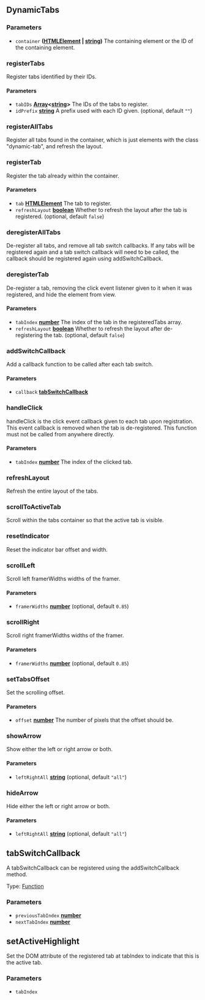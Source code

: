 <!-- Generated by documentation.js. Update this documentation by updating the source code. -->

## DynamicTabs

### Parameters

-   `container` **([HTMLElement][1] \| [string][2])** The containing element or the ID of the containing element.

### registerTabs

Register tabs identified by their IDs.

#### Parameters

-   `tabIDs` **[Array][3]&lt;[string][2]>** The IDs of the tabs to register.
-   `idPrefix` **[string][2]** A prefix used with each ID given. (optional, default `""`)

### registerAllTabs

Register all tabs found in the container, which is just elements with the class "dynamic-tab", and refresh the layout.

### registerTab

Register the tab already within the container.

#### Parameters

-   `tab` **[HTMLElement][1]** The tab to register.
-   `refreshLayout` **[boolean][4]** Whether to refresh the layout after the tab is registered. (optional, default `false`)

### deregisterAllTabs

De-register all tabs, and remove all tab switch callbacks. If any tabs will be registered again and a tab switch
callback will need to be called, the callback should be registered again using addSwitchCallback.

### deregisterTab

De-register a tab, removing the click event listener given to it when it was registered, and hide the element from view.

#### Parameters

-   `tabIndex` **[number][5]** The index of the tab in the registeredTabs array.
-   `refreshLayout` **[boolean][4]** Whether to refresh the layout after de-registering the tab. (optional, default `false`)

### addSwitchCallback

Add a callback function to be called after each tab switch.

#### Parameters

-   `callback` **[tabSwitchCallback][6]** 

### handleClick

handleClick is the click event callback given to each tab upon registration.
This event callback is removed when the tab is de-registered.
This function must not be called from anywhere directly.

#### Parameters

-   `tabIndex` **[number][5]** The index of the clicked tab.

### refreshLayout

Refresh the entire layout of the tabs.

### scrollToActiveTab

Scroll within the tabs container so that the active tab is visible.

### resetIndicator

Reset the indicator bar offset and width.

### scrollLeft

Scroll left framerWidths widths of the framer.

#### Parameters

-   `framerWidths` **[number][5]**  (optional, default `0.85`)

### scrollRight

Scroll right framerWidths widths of the framer.

#### Parameters

-   `framerWidths` **[number][5]**  (optional, default `0.85`)

### setTabsOffset

Set the scrolling offset.

#### Parameters

-   `offset` **[number][5]** The number of pixels that the offset should be.

### showArrow

Show either the left or right arrow or both.

#### Parameters

-   `leftRightAll` **[string][2]**  (optional, default `"all"`)

### hideArrow

Hide either the left or right arrow or both.

#### Parameters

-   `leftRightAll` **[string][2]**  (optional, default `"all"`)

## tabSwitchCallback

A tabSwitchCallback can be registered using the addSwitchCallback method.

Type: [Function][7]

### Parameters

-   `previousTabIndex` **[number][5]** 
-   `nextTabIndex` **[number][5]** 

## setActiveHighlight

Set the DOM attribute of the registered tab at tabIndex to indicate that this is the active tab.

### Parameters

-   `tabIndex`  

[1]: https://developer.mozilla.org/docs/Web/HTML/Element

[2]: https://developer.mozilla.org/docs/Web/JavaScript/Reference/Global_Objects/String

[3]: https://developer.mozilla.org/docs/Web/JavaScript/Reference/Global_Objects/Array

[4]: https://developer.mozilla.org/docs/Web/JavaScript/Reference/Global_Objects/Boolean

[5]: https://developer.mozilla.org/docs/Web/JavaScript/Reference/Global_Objects/Number

[6]: #tabswitchcallback

[7]: https://developer.mozilla.org/docs/Web/JavaScript/Reference/Statements/function
